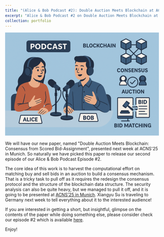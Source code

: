 ```yaml
---
title: "(Alice & Bob Podcast #2): Double Auction Meets Blockchain at ACNS'25"
excerpt: "Alice & Bob Podcast #2 on Double Auction Meets Blockchain at ACNS'25.<br/><img src='/images/portfolio/2025-06-20/episode-two.png' width='500'>"
collection: portfolio
---
```


![](/images/portfolio/2025-06-20/episode-two.png)

We will have our new paper, named "Double Auction Meets Blockchain: Consensus from Scored Bid-Assignment", presented next week at ACNS'25 in Munich. So naturally we have picked this paper to release our second episode of our Alice & Bob Podcast Episode #2.

The core idea of this work is to harvest the computational effort on matching buy and sell bids in an auction to build a consensus mechanism. That is a tricky task to pull off as it requires the redesign the consensus protocol and the structure of the blockchain data structure.  The security analysis can also be quite heavy, but we managed to pull it off, and it is going to be presented at [ACNS'25 in Munich](/publication/2025-01-01-MELCOIN). Xiangyu Su is traveling to Germany next week to tell everything about it to the interested audience!

If you are interested in getting a short, but insightful, glimpse on the contents of the paper while doing something else, please consider check our  episode #2 which is available [here](https://youtu.be/P6NJmsHXNDg). 

Enjoy!





